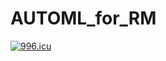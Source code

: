 # AUTOML_for_RM

<a href="https://996.icu"><img src="https://img.shields.io/badge/link-996.icu-red.svg" alt="996.icu" /></a>
